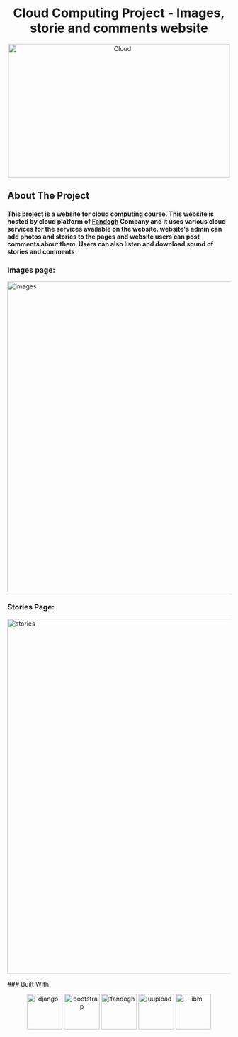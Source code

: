 
<h1 align="center" >Cloud Computing Project - Images, storie and comments website</h1>

<p align="center"  >  
  <img src="https://images.squarespace-cdn.com/content/v1/5e9e61184a2e5f4b613d5853/1589203361327-OKGR7H58GGGLKW4K1EY1/CC.gif" alt="Cloud" width="500" height="300">
  </p>



## About The Project
<h4 align="left" > This project is a website for cloud computing course. This website is hosted by cloud platform of   <a href="https://www.fandogh.cloud/"> Fandogh</a> Company and it uses various cloud services for the services available on the website. website's admin can add photos and stories to the pages and website users can post comments about them. Users can also listen and download sound of stories and comments </h4>
<p align="center" >
  <h3>Images page:</h3>
  <img src="https://s4.uupload.ir/files/image_59pm.jpg" alt="images" width="800" height="700">
  <h3>Stories Page:</h3>
  <img src="https://s4.uupload.ir/files/storie_b8xl.jpg" alt="stories" width="800" height="800">
</p>
### Built With

<p align="center" > 
  <img src="https://styles.redditmedia.com/t5_2qh4v/styles/communityIcon_r1rcce3bp1241.png" alt="django" width="80" height="80">
  <img src="http://ajeetprofile.in/img/icons/skills_icons/bootstrap.jpg" alt="bootstrap" width="80" height="80">
  <img src="https://s4.uupload.ir/files/fandogh_ipp1.jpg" alt="fandogh" width="80" height="80">
  <img src="https://uupload.ir/css/images/logo3.png" alt="uupload" width="80" height="80">
  <img src="https://s4.uupload.ir/files/ibmw_nstn.jpg" alt="ibm" width="80" height="80">  
</p>







